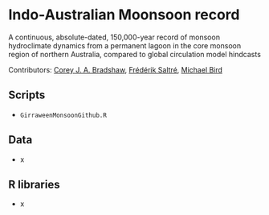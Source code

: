 # Indo-Australian Moonsoon record
A continuous, absolute-dated, 150,000-year record of monsoon hydroclimate dynamics from a permanent lagoon in the core monsoon region of northern Australia, compared to global circulation model hindcasts

Contributors: <a href="https://globalecologyflinders.com/people/#CJAB">Corey J. A. Bradshaw</a>, <a href="https://globalecologyflinders.com/people/#FS">Frédérik Saltré</a>, <a href="https://research.jcu.edu.au/portfolio/michael.bird">Michael Bird</a>


## Scripts
- <code>GirraweenMonsoonGithub.R</code>

## Data
- x

## R libraries
- x

